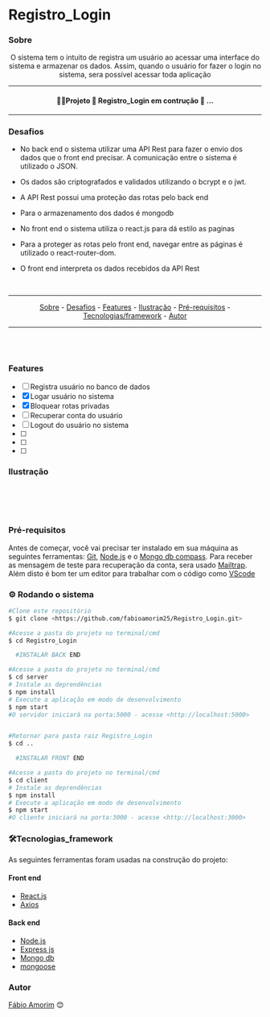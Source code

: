 # Registro_Login

### Sobre

<p align="center"> O sistema tem o intuito de registra um usuário ao acessar uma interface do sistema e armazenar os dados. Assim, quando o usuário for fazer o login no sistema, sera possível acessar toda aplicação </p>


<hr>
<h4 align = "center">
 👷‍♂️Projeto 🚧 Registro_Login em contrução 🚧 ...
</h4>
<hr>

### Desafios

<div>

- No back end o sistema utilizar uma API Rest para fazer o envio dos dados que o front end precisar. A comunicação entre o sistema é utilizado o JSON.
- Os dados são criptografados e validados utilizando o bcrypt e o jwt. 
- A API Rest possui uma proteção das rotas pelo back end
- Para o armazenamento dos dados é mongodb

- No front end o sistema utiliza o react.js para dá estilo as paginas 
- Para a proteger as rotas pelo front end, navegar entre as páginas é utilizado o react-router-dom. 
- O front end interpreta os dados recebidos da API Rest 

</div>

<br>

<hr>
  <p align="center">
    <a href ="#sobre">Sobre</a> -
    <a href ="#desafios">Desafios</a> -
    <a href ="#features">Features</a> -
    <a href ="#ilustração">Ilustração</a> - 
    <a href ="#pré-requisitos">Pré-requisitos</a> -
    <a href ="#tecnologias_framework">Tecnologias/framework</a> -
    <a href ="#autor">Autor</a>
  </p>
<hr>

<br>

<br>

### Features 

- [ ] Registra usuário no banco de dados
- [x] Logar usuário no sistema
- [x] Bloquear rotas privadas
- [ ] Recuperar conta do usuário
- [ ] Logout do usuário no sistema
- [ ] 
- [ ] 
- [ ] 

### Ilustração

<h1 align= "center">
  <img title="" src ="./github/"/>
  <img style="max-width:300px;" title="" src ="./github"/>
</h1>

### Pré-requisitos

Antes de começar, você vai precisar ter instalado em sua máquina as seguintes ferramentas:
[Git](https://git-scm.com), [Node.js](https://nodejs.org/en/) e o [Mongo db compass](https://www.mongodb.com/try/download/compass). Para receber as mensagem de teste para recuperação da conta, sera usado [Mailtrap](https://mailtrap.io/). Além disto é bom ter um editor para trabalhar com o código como [VScode](https://code.visualstudio.com/)


### ⚙️ Rodando o sistema

```bash
#Clone este repositório
$ git clone <https://github.com/fabioamorim25/Registro_Login.git>

#Acesse a pasta do projeto no terminal/cmd
$ cd Registro_Login

  #INSTALAR BACK END

#Acesse a pasta do projeto no terminal/cmd
$ cd server
# Instale as deprendências
$ npm install
# Execute a aplicação em modo de desenvolvimento
$ npm start
#O servidor iniciará na porta:5000 - acesse <http://localhost:5000>


#Retornar para pasta raiz Registro_Login
$ cd ..

  #INSTALAR FRONT END

#Acesse a pasta do projeto no terminal/cmd
$ cd client
# Instale as deprendências
$ npm install
# Execute a aplicação em modo de desenvolvimento
$ npm start
#O cliente iniciará na porta:3000 - acesse <http://localhost:3000>
```

### 🛠️Tecnologias_framework

As seguintes ferramentas foram usadas na construção do projeto:

#### Front end
- [React.js](https://pt-br.reactjs.org/)
- [Axios](https://axios-http.com/docs/intro)

#### Back end
- [Node.js](https://nodejs.org/en/)
- [Express js](https://expressjs.com/pt-br/)
- [Mongo db](https://www.mongodb.com/pt-br/what-is-mongodb)
- [mongoose](https://mongoosejs.com/)



### Autor

[Fábio Amorim](https://linkedin.com/in/fabio-amorim-4545011a1) 😊
